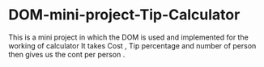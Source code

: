 # DOM-mini-project-Tip-Calculator
 This is a mini project in which the DOM is used and implemented for the working of calculator 
 It takes Cost , Tip percentage and number of person then gives us the cont per person .
